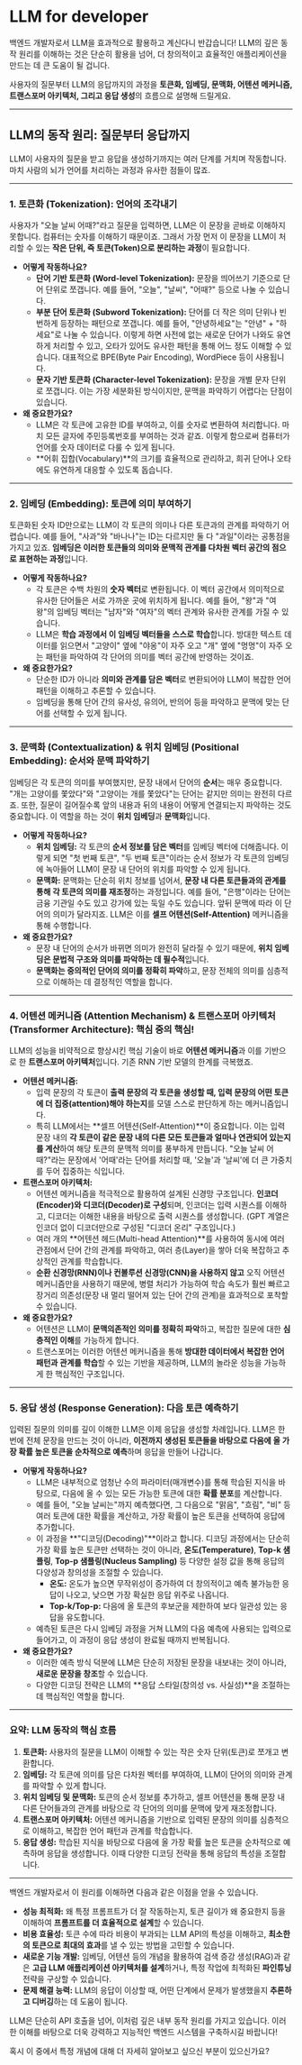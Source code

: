 # LLM for developer

백엔드 개발자로서 LLM을 효과적으로 활용하고 계신다니 반갑습니다! LLM의 깊은 동작 원리를 이해하는 것은 단순히 활용을 넘어, 더 창의적이고 효율적인 애플리케이션을 만드는 데 큰 도움이 될 겁니다.

사용자의 질문부터 LLM의 응답까지의 과정을 **토큰화, 임베딩, 문맥화, 어텐션 메커니즘, 트랜스포머 아키텍처, 그리고 응답 생성**의 흐름으로 설명해 드릴게요.

---

## LLM의 동작 원리: 질문부터 응답까지

LLM이 사용자의 질문을 받고 응답을 생성하기까지는 여러 단계를 거치며 작동합니다. 마치 사람의 뇌가 언어를 처리하는 과정과 유사한 점들이 많죠.

---

### 1. 토큰화 (Tokenization): 언어의 조각내기

사용자가 "오늘 날씨 어때?"라고 질문을 입력하면, LLM은 이 문장을 곧바로 이해하지 못합니다. 컴퓨터는 숫자를 이해하기 때문이죠. 그래서 가장 먼저 이 문장을 LLM이 처리할 수 있는 **작은 단위, 즉 토큰(Token)으로 분리하는 과정**이 필요합니다.

* **어떻게 작동하나요?**
    * **단어 기반 토큰화 (Word-level Tokenization):** 문장을 띄어쓰기 기준으로 단어 단위로 쪼갭니다. 예를 들어, "오늘", "날씨", "어때?" 등으로 나눌 수 있습니다.
    * **부분 단어 토큰화 (Subword Tokenization):** 단어를 더 작은 의미 단위나 빈번하게 등장하는 패턴으로 쪼갭니다. 예를 들어, "안녕하세요"는 "안녕" + "하세요"로 나눌 수 있습니다. 이렇게 하면 사전에 없는 새로운 단어가 나와도 유연하게 처리할 수 있고, 오타가 있어도 유사한 패턴을 통해 어느 정도 이해할 수 있습니다. 대표적으로 BPE(Byte Pair Encoding), WordPiece 등이 사용됩니다.
    * **문자 기반 토큰화 (Character-level Tokenization):** 문장을 개별 문자 단위로 쪼갭니다. 이는 가장 세분화된 방식이지만, 문맥을 파악하기 어렵다는 단점이 있습니다.
* **왜 중요한가요?**
    * LLM은 각 토큰에 고유한 ID를 부여하고, 이를 숫자로 변환하여 처리합니다. 마치 모든 글자에 주민등록번호를 부여하는 것과 같죠. 이렇게 함으로써 컴퓨터가 언어를 숫자 데이터로 다룰 수 있게 됩니다.
    * **어휘 집합(Vocabulary)**의 크기를 효율적으로 관리하고, 희귀 단어나 오타에도 유연하게 대응할 수 있도록 돕습니다.

---

### 2. 임베딩 (Embedding): 토큰에 의미 부여하기

토큰화된 숫자 ID만으로는 LLM이 각 토큰의 의미나 다른 토큰과의 관계를 파악하기 어렵습니다. 예를 들어, "사과"와 "바나나"는 ID는 다르지만 둘 다 "과일"이라는 공통점을 가지고 있죠. **임베딩은 이러한 토큰들의 의미와 문맥적 관계를 다차원 벡터 공간의 점으로 표현하는 과정**입니다.

* **어떻게 작동하나요?**
    * 각 토큰은 수백 차원의 **숫자 벡터**로 변환됩니다. 이 벡터 공간에서 의미적으로 유사한 단어들은 서로 가까운 곳에 위치하게 됩니다. 예를 들어, "왕"과 "여왕"의 임베딩 벡터는 "남자"와 "여자"의 벡터 관계와 유사한 관계를 가질 수 있습니다.
    * LLM은 **학습 과정에서 이 임베딩 벡터들을 스스로 학습**합니다. 방대한 텍스트 데이터를 읽으면서 "고양이" 옆에 "야옹"이 자주 오고 "개" 옆에 "멍멍"이 자주 오는 패턴을 파악하여 각 단어의 의미를 벡터 공간에 반영하는 것이죠.
* **왜 중요한가요?**
    * 단순한 ID가 아니라 **의미와 관계를 담은 벡터**로 변환되어야 LLM이 복잡한 언어 패턴을 이해하고 추론할 수 있습니다.
    * 임베딩을 통해 단어 간의 유사성, 유의어, 반의어 등을 파악하고 문맥에 맞는 단어를 선택할 수 있게 됩니다.

---

### 3. 문맥화 (Contextualization) & 위치 임베딩 (Positional Embedding): 순서와 문맥 파악하기

임베딩은 각 토큰의 의미를 부여했지만, 문장 내에서 단어의 **순서**는 매우 중요합니다. "개는 고양이를 쫓았다"와 "고양이는 개를 쫓았다"는 단어는 같지만 의미는 완전히 다르죠. 또한, 질문이 길어질수록 앞의 내용과 뒤의 내용이 어떻게 연결되는지 파악하는 것도 중요합니다. 이 역할을 하는 것이 **위치 임베딩**과 **문맥화**입니다.

* **어떻게 작동하나요?**
    * **위치 임베딩:** 각 토큰의 **순서 정보를 담은 벡터**를 임베딩 벡터에 더해줍니다. 이렇게 되면 "첫 번째 토큰", "두 번째 토큰"이라는 순서 정보가 각 토큰의 임베딩에 녹아들어 LLM이 문장 내 단어의 위치를 파악할 수 있게 됩니다.
    * **문맥화:** 문맥화는 단순히 위치 정보를 넘어서, **문장 내 다른 토큰들과의 관계를 통해 각 토큰의 의미를 재조정**하는 과정입니다. 예를 들어, "은행"이라는 단어는 금융 기관일 수도 있고 강가에 있는 둑일 수도 있습니다. 앞뒤 문맥에 따라 이 단어의 의미가 달라지죠. LLM은 이를 **셀프 어텐션(Self-Attention)** 메커니즘을 통해 수행합니다.
* **왜 중요한가요?**
    * 문장 내 단어의 순서가 바뀌면 의미가 완전히 달라질 수 있기 때문에, **위치 임베딩은 문법적 구조와 의미를 파악하는 데 필수적**입니다.
    * **문맥화는 중의적인 단어의 의미를 정확히 파악**하고, 문장 전체의 의미를 심층적으로 이해하는 데 결정적인 역할을 합니다.

---

### 4. 어텐션 메커니즘 (Attention Mechanism) & 트랜스포머 아키텍처 (Transformer Architecture): 핵심 중의 핵심!

LLM의 성능을 비약적으로 향상시킨 핵심 기술이 바로 **어텐션 메커니즘**과 이를 기반으로 한 **트랜스포머 아키텍처**입니다. 기존 RNN 기반 모델의 한계를 극복했죠.

* **어텐션 메커니즘:**
    * 입력 문장의 각 토큰이 **출력 문장의 각 토큰을 생성할 때, 입력 문장의 어떤 토큰에 더 집중(attention)해야 하는지**를 모델 스스로 판단하게 하는 메커니즘입니다.
    * 특히 LLM에서는 **셀프 어텐션(Self-Attention)**이 중요합니다. 이는 입력 문장 내의 **각 토큰이 같은 문장 내의 다른 모든 토큰들과 얼마나 연관되어 있는지를 계산**하여 해당 토큰의 문맥적 의미를 풍부하게 만듭니다. "오늘 날씨 어때?"라는 문장에서 '어때'라는 단어를 처리할 때, '오늘'과 '날씨'에 더 큰 가중치를 두어 집중하는 식입니다.
* **트랜스포머 아키텍처:**
    * 어텐션 메커니즘을 적극적으로 활용하여 설계된 신경망 구조입니다. **인코더(Encoder)와 디코더(Decoder)로 구성**되며, 인코더는 입력 시퀀스를 이해하고, 디코더는 이해한 내용을 바탕으로 출력 시퀀스를 생성합니다. (GPT 계열은 인코더 없이 디코더만으로 구성된 "디코더 온리" 구조입니다.)
    * 여러 개의 **어텐션 헤드(Multi-head Attention)**를 사용하여 동시에 여러 관점에서 단어 간의 관계를 파악하고, 여러 층(Layer)을 쌓아 더욱 복잡하고 추상적인 관계를 학습합니다.
    * **순환 신경망(RNN)이나 컨볼루션 신경망(CNN)을 사용하지 않고** 오직 어텐션 메커니즘만을 사용하기 때문에, 병렬 처리가 가능하여 학습 속도가 훨씬 빠르고 장거리 의존성(문장 내 멀리 떨어져 있는 단어 간의 관계)을 효과적으로 포착할 수 있습니다.
* **왜 중요한가요?**
    * 어텐션은 LLM이 **문맥의존적인 의미를 정확히 파악**하고, 복잡한 질문에 대한 **심층적인 이해**를 가능하게 합니다.
    * 트랜스포머는 이러한 어텐션 메커니즘을 통해 **방대한 데이터에서 복잡한 언어 패턴과 관계를 학습**할 수 있는 기반을 제공하며, LLM의 놀라운 성능을 가능하게 한 핵심적인 구조입니다.

---

### 5. 응답 생성 (Response Generation): 다음 토큰 예측하기

입력된 질문의 의미를 깊이 이해한 LLM은 이제 응답을 생성할 차례입니다. LLM은 한 번에 전체 문장을 만드는 것이 아니라, **이전까지 생성된 토큰들을 바탕으로 다음에 올 가장 확률 높은 토큰을 순차적으로 예측**하며 응답을 만들어 나갑니다.

* **어떻게 작동하나요?**
    * LLM은 내부적으로 엄청난 수의 파라미터(매개변수)를 통해 학습된 지식을 바탕으로, 다음에 올 수 있는 모든 가능한 토큰에 대한 **확률 분포**를 계산합니다.
    * 예를 들어, "오늘 날씨는"까지 예측했다면, 그 다음으로 "맑음", "흐림", "비" 등 여러 토큰에 대한 확률을 계산하고, 가장 확률이 높은 토큰을 선택하여 응답에 추가합니다.
    * 이 과정을 **"디코딩(Decoding)"**이라고 합니다. 디코딩 과정에서는 단순히 가장 확률 높은 토큰만 선택하는 것이 아니라, **온도(Temperature)**, **Top-k 샘플링**, **Top-p 샘플링(Nucleus Sampling)** 등 다양한 설정 값을 통해 응답의 다양성과 창의성을 조절할 수 있습니다.
        * **온도:** 온도가 높으면 무작위성이 증가하여 더 창의적이고 예측 불가능한 응답이 나오고, 낮으면 가장 확실한 응답 위주로 나옵니다.
        * **Top-k/Top-p:** 다음에 올 토큰의 후보군을 제한하여 보다 일관성 있는 응답을 유도합니다.
    * 예측된 토큰은 다시 임베딩 과정을 거쳐 LLM의 다음 예측에 사용되는 입력으로 들어가고, 이 과정이 응답 생성이 완료될 때까지 반복됩니다.
* **왜 중요한가요?**
    * 이러한 예측 방식 덕분에 LLM은 단순히 저장된 문장을 내보내는 것이 아니라, **새로운 문장을 창조**할 수 있습니다.
    * 다양한 디코딩 전략은 LLM의 **응답 스타일(창의성 vs. 사실성)**을 조절하는 데 핵심적인 역할을 합니다.

---

### 요약: LLM 동작의 핵심 흐름

1.  **토큰화:** 사용자의 질문을 LLM이 이해할 수 있는 작은 숫자 단위(토큰)로 쪼개고 변환합니다.
2.  **임베딩:** 각 토큰에 의미를 담은 다차원 벡터를 부여하여, LLM이 단어의 의미와 관계를 파악할 수 있게 합니다.
3.  **위치 임베딩 및 문맥화:** 토큰의 순서 정보를 추가하고, 셀프 어텐션을 통해 문장 내 다른 단어들과의 관계를 바탕으로 각 단어의 의미를 문맥에 맞게 재조정합니다.
4.  **트랜스포머 아키텍처:** 어텐션 메커니즘을 기반으로 입력된 문장의 의미를 심층적으로 이해하고, 복잡한 언어 패턴과 관계를 학습합니다.
5.  **응답 생성:** 학습된 지식을 바탕으로 다음에 올 가장 확률 높은 토큰을 순차적으로 예측하며 응답을 생성합니다. 이때 다양한 디코딩 전략을 통해 응답의 특성을 조절합니다.

---

백엔드 개발자로서 이 원리를 이해하면 다음과 같은 이점을 얻을 수 있습니다.

* **성능 최적화:** 왜 특정 프롬프트가 더 잘 작동하는지, 토큰 길이가 왜 중요한지 등을 이해하여 **프롬프트를 더 효율적으로 설계**할 수 있습니다.
* **비용 효율성:** 토큰 수에 따라 비용이 부과되는 LLM API의 특성을 이해하고, **최소한의 토큰으로 최대의 효과**를 낼 수 있는 방법을 고민할 수 있습니다.
* **새로운 기능 개발:** 임베딩, 어텐션 등의 개념을 활용하여 검색 증강 생성(RAG)과 같은 **고급 LLM 애플리케이션 아키텍처를 설계**하거나, 특정 작업에 최적화된 **파인튜닝** 전략을 구상할 수 있습니다.
* **문제 해결 능력:** LLM의 응답이 이상할 때, 어떤 단계에서 문제가 발생했을지 **추론하고 디버깅**하는 데 도움이 됩니다.

LLM은 단순히 API 호출을 넘어, 이처럼 깊은 내부 동작 원리를 가지고 있습니다. 이러한 이해를 바탕으로 더욱 강력하고 지능적인 백엔드 시스템을 구축하시길 바랍니다!

혹시 이 중에서 특정 개념에 대해 더 자세히 알아보고 싶으신 부분이 있으신가요?